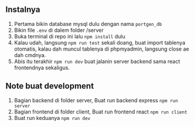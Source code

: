 ## Instalnya

1. Pertama bikin database mysql dulu dengan nama `portgen_db`
2. Bikin file `.env` di dalem folder /server
2. Buka terminal di repo ini lalu `npm install` dulu
3. Kalau udah, langsung `npm run test` sekali doang, buat import tablenya otomatis, kalau dah muncul tablenya di phpmyadmin, langsung close ae dah cmdnya.
4. Abis itu terakhir `npm run dev` buat jalanin server backend sama react frontendnya sekaligus.

## Note buat development
1. Bagian backend di folder server, Buat run backend express `npm run server`
2. Bagian frontend di folder client, Buat run frontend react `npm run client`
3. Buat run keduanya `npm run dev`